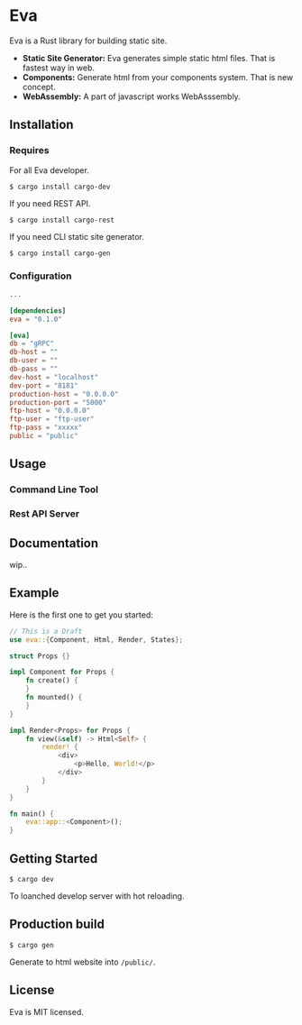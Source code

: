# Eva
Eva is a Rust library for building static site.

- **Static Site Generator:** Eva generates simple static html files. That is fastest way in web.
- **Components:** Generate html from your components system. That is new concept.
- **WebAssembly:** A part of javascript works WebAsssembly.

## Installation
### Requires
For all Eva developer.

    $ cargo install cargo-dev

If you need REST API.

    $ cargo install cargo-rest

If you need CLI static site generator.

    $ cargo install cargo-gen

### Configuration
```Rust:Cargo.toml
...

[dependencies]
eva = "0.1.0"

[eva]
db = "gRPC"
db-host = ""
db-user = ""
db-pass = ""
dev-host = "localhost"
dev-port = "8181"
production-host = "0.0.0.0"
production-port = "5000"
ftp-host = "0.0.0.0"
ftp-user = "ftp-user"
ftp-pass = "xxxxx"
public = "public"
```

## Usage
### Command Line Tool
### Rest API Server



## Documentation
wip..

## Example
Here is the first one to get you started:
```Rust:src/main.rs
// This is a Draft
use eva::{Component, Html, Render, States};

struct Props {}

impl Component for Props {
    fn create() {
    }
    fn mounted() {
    }
}

impl Render<Props> for Props {
    fn view(&self) -> Html<Self> {
        render! {
            <div>
                <p>Hello, World!</p>
            </div>
        }
    }
}

fn main() {
    eva::app::<Component>();
}
```

## Getting Started

    $ cargo dev

To loanched develop server with hot reloading.

## Production build

    $ cargo gen

Generate to html website into `/public/`.

## License
Eva is MIT licensed.
